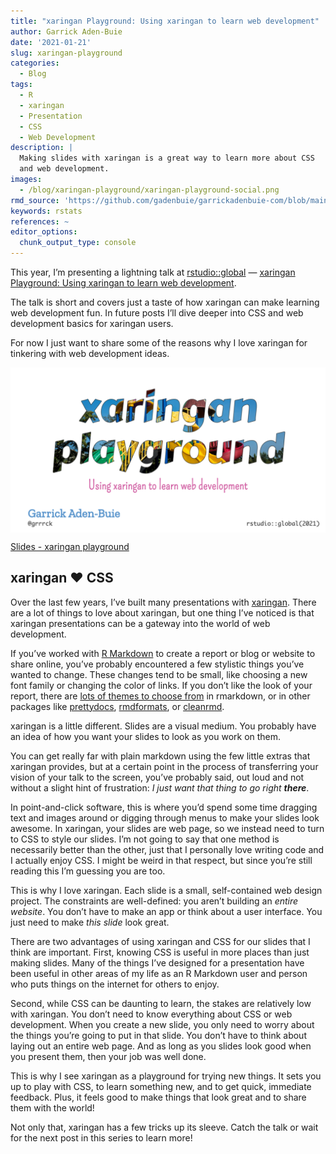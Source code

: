 ```yaml
---
title: "xaringan Playground: Using xaringan to learn web development"
author: Garrick Aden-Buie
date: '2021-01-21'
slug: xaringan-playground
categories:
  - Blog
tags:
  - R
  - xaringan
  - Presentation
  - CSS
  - Web Development
description: |
  Making slides with xaringan is a great way to learn more about CSS
  and web development.
images:
  - /blog/xaringan-playground/xaringan-playground-social.png
rmd_source: 'https://github.com/gadenbuie/garrickadenbuie-com/blob/main/content/blog/2021/xaringan-playground/index.Rmd'
keywords: rstats
references: ~
editor_options:
  chunk_output_type: console
---
```


<!-- Links -->

<div class="lead">

This year, I’m presenting a lightning talk at [rstudio::global](https://global.rstudio.com/) — [xaringan Playground: Using xaringan to learn web development](https://global.rstudio.com/student/page/40609).

The talk is short and covers just a taste of how xaringan can make learning web development fun.
In future posts I’ll dive deeper into CSS and web development basics for xaringan users.

For now I just want to share some of the reasons why I love xaringan for tinkering with web development ideas.

</div>

<div class="figure">

<img src="xaringan-playground-social.png" style="max-height: 300px; margin: 0 auto; display: block;" alt="Title slide for xaringan playground talk">
<p class="caption">
<a href="https://slides.garrickadenbuie.com/xaringan-playground">Slides - xaringan playground</a>
</p>

</div>

## xaringan ❤️ CSS

Over the last few years, I’ve built many presentations with <span class="pkg">[xaringan](https://github.com/yihui/xaringan)</span>.
There are a lot of things to love about <span class="pkg">xaringan</span>,
but one thing I’ve noticed is that <span class="pkg">xaringan</span> presentations
can be a gateway into the world of web development.

If you’ve worked with [R Markdown](https://rmarkdown.rstudio.com) to create a report or blog or website to share online,
you’ve probably encountered a few stylistic things you’ve wanted to change.
These changes tend to be small,
like choosing a new font family or changing the color of links.
If you don’t like the look of your report,
there are [lots of themes to choose from](https://www.datadreaming.org/post/r-markdown-theme-gallery/)
in <span class="pkg">rmarkdown</span>, or in other packages like
[prettydocs](https://prettydoc.statr.me/),
[rmdformats](https://github.com/juba/rmdformats),
or [cleanrmd](https://pkg.garrickadenbuie.com/cleanrmd/).

<span class="pkg">xaringan</span> is a little different.
Slides are a visual medium.
You probably have an idea of how you want your slides to look as you work on them.

You can get really far with plain markdown using the few little extras that <span class="pkg">xaringan</span> provides,
but at a certain point in the process of transferring your vision of your talk to the screen,
you’ve probably said,
out loud and not without a slight hint of frustration:
*I just want that thing to go right **there***.

In point-and-click software, this is where you’d spend some time dragging text and images around or digging through menus to make your slides look awesome.
In <span class="pkg">xaringan</span>, your slides are web page,
so we instead need to turn to CSS to style our slides.
I’m not going to say that one method is necessarily better than the other,
just that I personally love writing code and I actually enjoy CSS.
I might be weird in that respect,
but since you’re still reading this I’m guessing you are too.

This is why I love <span class="pkg">xaringan</span>.
Each slide is a small, self-contained web design project.
The constraints are well-defined:
you aren’t building an *entire website*.
You don’t have to make an app or think about a user interface.
You just need to make *this slide* look great.

There are two advantages of using <span class="pkg">xaringan</span> and CSS for our slides that I think are important.
First, knowing CSS is useful in more places than just making slides.
Many of the things I’ve designed for a presentation
have been useful in other areas of my life as an R Markdown user and person who puts things on the internet for others to enjoy.

Second, while CSS can be daunting to learn,
the stakes are relatively low with <span class="pkg">xaringan</span>.
You don’t need to know everything about CSS or web development.
When you create a new slide,
you only need to worry about the things you’re going to put in that slide.
You don’t have to think about laying out an entire web page.
And as long as you slides look good when you present them,
then your job was well done.

This is why I see <span class="pkg">xaringan</span> as a playground for trying new things.
It sets you up to play with CSS, to learn something new, and to get quick, immediate feedback.
Plus, it feels good to make things that look great and to share them with the world!

Not only that, <span class="pkg">xaringan</span> has a few tricks up its sleeve.
Catch the talk or wait for the next post in this series to learn more!
